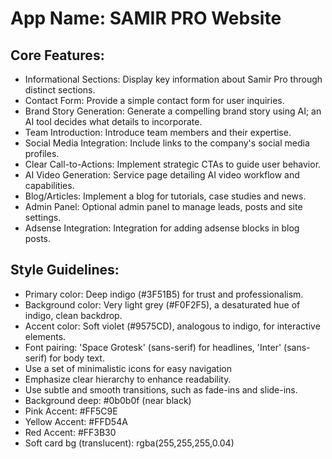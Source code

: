 # **App Name**: SAMIR PRO Website

## Core Features:

- Informational Sections: Display key information about Samir Pro through distinct sections.
- Contact Form: Provide a simple contact form for user inquiries.
- Brand Story Generation: Generate a compelling brand story using AI; an AI tool decides what details to incorporate.
- Team Introduction: Introduce team members and their expertise.
- Social Media Integration: Include links to the company's social media profiles.
- Clear Call-to-Actions: Implement strategic CTAs to guide user behavior.
- AI Video Generation: Service page detailing AI video workflow and capabilities.
- Blog/Articles: Implement a blog for tutorials, case studies and news.
- Admin Panel: Optional admin panel to manage leads, posts and site settings.
- Adsense Integration: Integration for adding adsense blocks in blog posts.

## Style Guidelines:

- Primary color: Deep indigo (#3F51B5) for trust and professionalism.
- Background color: Very light grey (#F0F2F5), a desaturated hue of indigo, clean backdrop.
- Accent color: Soft violet (#9575CD), analogous to indigo, for interactive elements.
- Font pairing: 'Space Grotesk' (sans-serif) for headlines, 'Inter' (sans-serif) for body text.
- Use a set of minimalistic icons for easy navigation
- Emphasize clear hierarchy to enhance readability.
- Use subtle and smooth transitions, such as fade-ins and slide-ins.
- Background deep: #0b0b0f (near black)
- Pink Accent: #FF5C9E
- Yellow Accent: #FFD54A
- Red Accent: #FF3B30
- Soft card bg (translucent): rgba(255,255,255,0.04)